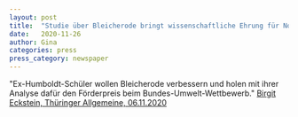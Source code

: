```yaml
---
layout: post
title:  "Studie über Bleicherode bringt wissenschaftliche Ehrung für Nordhäuser Gymnasiasten"
date:   2020-11-26 
author: Gina
categories: press
press_category: newspaper
---
```

"Ex-Humboldt-Schüler wollen Bleicherode verbessern und holen mit ihrer Analyse dafür den Förderpreis beim Bundes-Umwelt-Wettbewerb."
<a href="https://www.thueringer-allgemeine.de/regionen/nordhausen/studie-ueber-bleicherode-bringt-wissenschaftliche-ehrung-fuer-nordhaeuser-gymnasiasten-id230844940.html" target="_blank">Birgit Eckstein, Thüringer Allgemeine, 06.11.2020</a>
